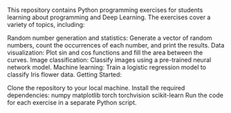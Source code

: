 This repository contains Python programming exercises for students learning about programming and Deep Learning. The exercises cover a variety of topics, including:

Random number generation and statistics: Generate a vector of random numbers, count the occurrences of each number, and print the results.
Data visualization: Plot sin and cos functions and fill the area between the curves.
Image classification: Classify images using a pre-trained neural network model.
Machine learning: Train a logistic regression model to classify Iris flower data.
Getting Started:

Clone the repository to your local machine.
Install the required dependencies:
numpy
matplotlib
torch
torchvision
scikit-learn
Run the code for each exercise in a separate Python script.
